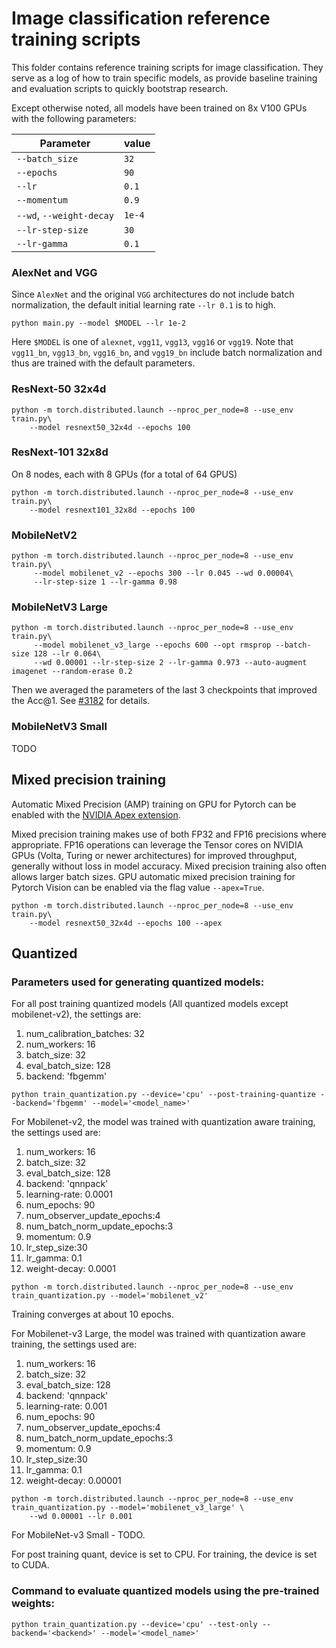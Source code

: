 # Image classification reference training scripts

This folder contains reference training scripts for image classification.
They serve as a log of how to train specific models, as provide baseline
training and evaluation scripts to quickly bootstrap research.

Except otherwise noted, all models have been trained on 8x V100 GPUs with 
the following parameters:

| Parameter                | value  |
| ------------------------ | ------ |
| `--batch_size`           | `32`   |
| `--epochs`               | `90`   |
| `--lr`                   | `0.1`  |
| `--momentum`             | `0.9`  |
| `--wd`, `--weight-decay` | `1e-4` |
| `--lr-step-size`         | `30`   |
| `--lr-gamma`             | `0.1`  |

### AlexNet and VGG

Since `AlexNet` and the original `VGG` architectures do not include batch 
normalization, the default initial learning rate `--lr 0.1` is to high.

```
python main.py --model $MODEL --lr 1e-2
```

Here `$MODEL` is one of `alexnet`, `vgg11`, `vgg13`, `vgg16` or `vgg19`. Note
that `vgg11_bn`, `vgg13_bn`, `vgg16_bn`, and `vgg19_bn` include batch
normalization and thus are trained with the default parameters.

### ResNext-50 32x4d
```
python -m torch.distributed.launch --nproc_per_node=8 --use_env train.py\
    --model resnext50_32x4d --epochs 100
```


### ResNext-101 32x8d

On 8 nodes, each with 8 GPUs (for a total of 64 GPUS)
```
python -m torch.distributed.launch --nproc_per_node=8 --use_env train.py\
    --model resnext101_32x8d --epochs 100
```


### MobileNetV2
```
python -m torch.distributed.launch --nproc_per_node=8 --use_env train.py\
     --model mobilenet_v2 --epochs 300 --lr 0.045 --wd 0.00004\
     --lr-step-size 1 --lr-gamma 0.98
```


### MobileNetV3 Large
```
python -m torch.distributed.launch --nproc_per_node=8 --use_env train.py\
     --model mobilenet_v3_large --epochs 600 --opt rmsprop --batch-size 128 --lr 0.064\ 
     --wd 0.00001 --lr-step-size 2 --lr-gamma 0.973 --auto-augment imagenet --random-erase 0.2
```

Then we averaged the parameters of the last 3 checkpoints that improved the Acc@1. See [#3182](https://github.com/pytorch/vision/pull/3182) for details.


### MobileNetV3 Small

TODO


## Mixed precision training
Automatic Mixed Precision (AMP) training on GPU for Pytorch can be enabled with the [NVIDIA Apex extension](https://github.com/NVIDIA/apex).

Mixed precision training makes use of both FP32 and FP16 precisions where appropriate. FP16 operations can leverage the Tensor cores on NVIDIA GPUs (Volta, Turing or newer architectures) for improved throughput, generally without loss in model accuracy. Mixed precision training also often allows larger batch sizes. GPU automatic mixed precision training for Pytorch Vision can be enabled via the flag value `--apex=True`.

```
python -m torch.distributed.launch --nproc_per_node=8 --use_env train.py\
    --model resnext50_32x4d --epochs 100 --apex
```

## Quantized

### Parameters used for generating quantized models:

For all post training quantized models (All quantized models except mobilenet-v2), the settings are:

1. num_calibration_batches: 32
2. num_workers: 16
3. batch_size: 32
4. eval_batch_size: 128
5. backend: 'fbgemm'

```
python train_quantization.py --device='cpu' --post-training-quantize --backend='fbgemm' --model='<model_name>'
```

For Mobilenet-v2, the model was trained with quantization aware training, the settings used are:
1. num_workers: 16
2. batch_size: 32
3. eval_batch_size: 128
4. backend: 'qnnpack'
5. learning-rate: 0.0001
6. num_epochs: 90
7. num_observer_update_epochs:4
8. num_batch_norm_update_epochs:3
9. momentum: 0.9
10. lr_step_size:30
11. lr_gamma: 0.1
12. weight-decay: 0.0001

```
python -m torch.distributed.launch --nproc_per_node=8 --use_env train_quantization.py --model='mobilenet_v2'
```

Training converges at about 10 epochs.

For Mobilenet-v3 Large, the model was trained with quantization aware training, the settings used are:
1. num_workers: 16
2. batch_size: 32
3. eval_batch_size: 128
4. backend: 'qnnpack'
5. learning-rate: 0.001
6. num_epochs: 90
7. num_observer_update_epochs:4
8. num_batch_norm_update_epochs:3
9. momentum: 0.9
10. lr_step_size:30
11. lr_gamma: 0.1
12. weight-decay: 0.00001

```
python -m torch.distributed.launch --nproc_per_node=8 --use_env train_quantization.py --model='mobilenet_v3_large' \
    --wd 0.00001 --lr 0.001
```

For MobileNet-v3 Small - TODO.

For post training quant, device is set to CPU. For training, the device is set to CUDA.

### Command to evaluate quantized models using the pre-trained weights:

```
python train_quantization.py --device='cpu' --test-only --backend='<backend>' --model='<model_name>'
```

